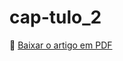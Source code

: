 # cap-tulo_2
📄 [Baixar o artigo em PDF](https://github.com/hsccosta/capítulo_2/raw/main/land-13-02020-v3(3).pdf)
